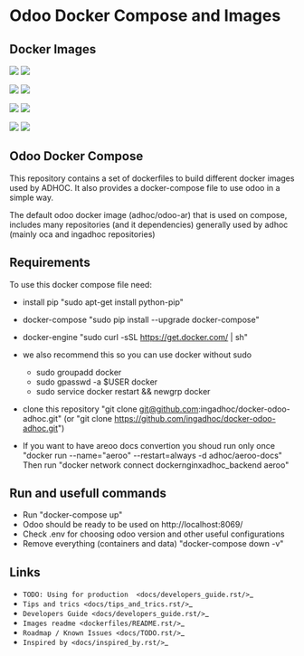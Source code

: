 
# Odoo Docker Compose and Images

## Docker Images

[![](https://images.microbadger.com/badges/version/adhoc/odoo-ar:9.0.svg)](https://microbadger.com/images/adhoc/odoo-ar:9.0 "Get your own version badge on microbadger.com")
[![](https://images.microbadger.com/badges/image/adhoc/odoo-ar:9.0.svg)](https://microbadger.com/images/adhoc/odoo-ar:9.0 "Get your own image badge on microbadger.com")

[![](https://images.microbadger.com/badges/version/adhoc/odoo-ar-e:9.0.svg)](https://microbadger.com/images/adhoc/odoo-ar-e:9.0 "Get your own version badge on microbadger.com")
[![](https://images.microbadger.com/badges/image/adhoc/odoo-ar-e:9.0.svg)](https://microbadger.com/images/adhoc/odoo-ar-e:9.0 "Get your own image badge on microbadger.com")


[![](https://images.microbadger.com/badges/version/adhoc/odoo-ar:11.0.svg)](https://microbadger.com/images/adhoc/odoo-ar:11.0 "Get your own version badge on microbadger.com")
[![](https://images.microbadger.com/badges/image/adhoc/odoo-ar:11.0.svg)](https://microbadger.com/images/adhoc/odoo-ar:11.0 "Get your own image badge on microbadger.com")

[![](https://images.microbadger.com/badges/version/adhoc/odoo-ar-e:11.0.svg)](https://microbadger.com/images/adhoc/odoo-ar-e:11.0 "Get your own version badge on microbadger.com")
[![](https://images.microbadger.com/badges/image/adhoc/odoo-ar-e:11.0.svg)](https://microbadger.com/images/adhoc/odoo-ar-e:11.0 "Get your own image badge on microbadger.com")


## Odoo Docker Compose

This repository contains a set of dockerfiles to build different docker images used by ADHOC.
It also provides a docker-compose file to use odoo in a simple way.

The default odoo docker image (adhoc/odoo-ar) that is used on compose, includes many repositories (and it dependencies) generally used by adhoc (mainly oca and ingadhoc repositories)  

## Requirements

To use this docker compose file need:

* install pip "sudo apt-get install python-pip"
* docker-compose "sudo pip install --upgrade docker-compose"
* docker-engine "sudo curl -sSL https://get.docker.com/ | sh"
* we also recommend this so you can use docker without sudo

    * sudo groupadd docker
    * sudo gpasswd -a $USER docker
    * sudo service docker restart && newgrp docker
* clone this repository "git clone git@github.com:ingadhoc/docker-odoo-adhoc.git" (or "git clone https://github.com/ingadhoc/docker-odoo-adhoc.git")
* If you want to have areoo docs convertion you shoud run only once "docker run --name="aeroo" --restart=always -d adhoc/aeroo-docs"
Then run "docker network connect dockernginxadhoc_backend aeroo"


## Run and usefull commands

* Run "docker-compose up"
* Odoo should be ready to be used on http://localhost:8069/
* Check .env for choosing odoo version and other useful configurations
* Remove everything (containers and data) "docker-compose down -v"

## Links

* `TODO: Using for production  <docs/developers_guide.rst/>`_
* `Tips and trics <docs/tips_and_trics.rst/>`_
* `Developers Guide <docs/developers_guide.rst/>`_
* `Images readme <dockerfiles/README.rst/>`_
* `Roadmap / Known Issues <docs/TODO.rst/>`_
* `Inspired by <docs/inspired_by.rst/>`_

